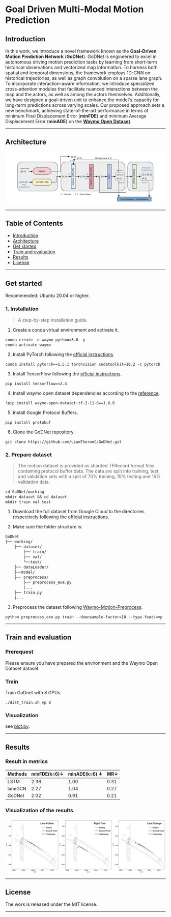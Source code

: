 # Goal Driven Multi-Modal Motion Prediction

## Introduction

In this work, we introduce a novel framework known as the **Goal-Driven Motion Prediction Network** (**GoDNet**). GoDNet is engineered to excel in autonomous driving motion prediction tasks by learning from short-term historical observations and vectorized map information. To harness both spatial and temporal dimensions, the framework employs 1D-CNN on historical trajectories, as well as graph convolution on a sparse lane graph. To incorporate interaction-aware information, we introduce specialized cross-attention modules that facilitate nuanced interactions between the map and the actors, as well as among the actors themselves. Additionally, we have designed a goal-driven unit to enhance the model's capacity for long-term predictions across varying scales. Our proposed approach sets a new benchmark, achieving state-of-the-art performance in terms of minimum Final Displacement Error (**minFDE**) and minimum Average Displacement Error (**minADE**) on the **[Waymo Open Dataset](https://waymo.com/open/)**.

---

## Architecture
![Architecture](pictures/Architecture.png)

---

## Table of Contents
* [Introduction](https://github.com/LiamTheronC/GoDNet/blob/master/README.md#introduction)
* [Architecture](https://github.com/LiamTheronC/GoDNet/blob/master/README.md#architecture)
* [Get started](https://github.com/LiamTheronC/GoDNet/blob/master/README.md#get-started)
* [Train and evaluation](https://github.com/LiamTheronC/GoDNet/blob/master/README.md#train-and-evaluation)
* [Results](https://github.com/LiamTheronC/GoDNet/blob/master/README.md#results)
* [License](https://github.com/LiamTheronC/waymo_motion_prediction/blob/main/README.md#license)

---
## Get started
Recommended: Ubuntu 20.04 or higher.
### 1. Installation
> A step-by-step installation guide. 
1. Create a conda virtual environment and activate it.
```
conda create -n waymo python=3.8 -y
conda activate waymo
```
2. Install PyTorch following the [official instructions](https://pytorch.org/).
```
conda install pytorch==1.5.1 torchvision cudatoolkit=10.2 -c pytorch
```
3. Install TensorFlow following the [official instructions](https://www.tensorflow.org/install?hl=zh-cn).
```
pip install tensorflow==2.4
```
4. Install waymo open dataset dependencies according to the [reference](https://github.com/waymo-research/waymo-open-dataset).
```
!pip install waymo-open-dataset-tf-2-11-0==1.6.0
```
5. Install Google Protocol Buffers.
```
pip install protobuf
```
6. Clone the GoDNet repository.
```
git clone https://github.com/LiamTheronC/GoDNet.git
```
### 2. Prepare dataset
> The motion dataset is provided as sharded TFRecord format files containing protocol buffer data. The data are split into training, test, and validation sets with a split of 70% training, 15% testing and 15% validation data.
```
cd GoDNet/working
mkdir dataset && cd dataset
mkdir train val test
```
1. Download the full dataset from Google Cloud to the directories respectively following the [official instructions](https://waymo.com/open/).

2. Make sure the folder structure is:
```
GoDNet
├── working/
    ├── dataset/
        ├── train/
        ├── val/
        └──test/
    ├── dataLoader/
    ├──model/
    ├── preprocess/
        ├── preprocess_exe.py
        |...
    ├── train.py
    |...

```
3. Preprocess the dataset following [Waymo-Motion-Preprocess](https://github.com/LiamTheronC/Waymo-Motion-Preprocess).
```
python preprocess_exe.py train --downsample-factor=10 --type-feats=vp
```
---

## Train and evaluation

### Prerequest
Please ensure you have prepared the environment and the Waymo Open Dataset dataset.

### Train
Train GoDnet with 8 GPUs.
```
./dist_train.sh vp 8
```

### Visualization
see [plot.py](https://github.com/LiamTheronC/GoDNet/blob/master/working/plot.py).

---

## Results
### Result in metrics

| Methods       | minFDE(k=6)↓  | minADE(k=6) ↓|  MR↓      |  
| ------------- | ------------- | -------------| --------  |
|LSTM           |2.36           |1.00          |0.31       |  
|laneGCN        |2.27           |1.04          |0.27       |
|GoDNet         |2.02           |0.91          |0.21       |

### Visualization of the results.
![result](pictures/result.png)

---
 
## License
  
The work is released under the MIT license.
  
---
